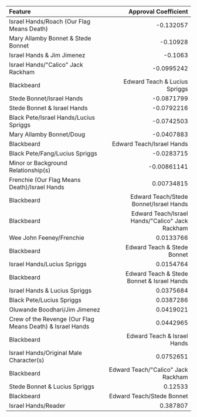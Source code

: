 | Feature                                                      |   Approval Coefficient |
|:-------------------------------------------------------------|-----------------------:|
| Israel Hands/Roach (Our Flag Means Death)                    |            -0.132057   |
| Mary Allamby Bonnet & Stede Bonnet                           |            -0.10928    |
| Israel Hands & Jim Jimenez                                   |            -0.1063     |
| Israel Hands/"Calico" Jack Rackham                           |            -0.0995242  |
| Blackbeard | Edward Teach & Lucius Spriggs                   |            -0.0977179  |
| Stede Bonnet/Israel Hands                                    |            -0.0871799  |
| Stede Bonnet & Israel Hands                                  |            -0.0792216  |
| Black Pete/Israel Hands/Lucius Spriggs                       |            -0.0742503  |
| Mary Allamby Bonnet/Doug                                     |            -0.0407883  |
| Blackbeard | Edward Teach/Israel Hands                       |            -0.0370982  |
| Black Pete/Fang/Lucius Spriggs                               |            -0.0283715  |
| Minor or Background Relationship(s)                          |            -0.00861141 |
| Frenchie (Our Flag Means Death)/Israel Hands                 |             0.00734815 |
| Blackbeard | Edward Teach/Stede Bonnet/Israel Hands          |             0.00899847 |
| Blackbeard | Edward Teach/Israel Hands/"Calico" Jack Rackham |             0.0104587  |
| Wee John Feeney/Frenchie                                     |             0.0133766  |
| Blackbeard | Edward Teach & Stede Bonnet                     |             0.0138753  |
| Israel Hands/Lucius Spriggs                                  |             0.0154764  |
| Blackbeard | Edward Teach & Stede Bonnet & Israel Hands      |             0.0202533  |
| Israel Hands & Lucius Spriggs                                |             0.0375684  |
| Black Pete/Lucius Spriggs                                    |             0.0387286  |
| Oluwande Boodhari/Jim Jimenez                                |             0.0419021  |
| Crew of the Revenge (Our Flag Means Death) & Israel Hands    |             0.0442965  |
| Blackbeard | Edward Teach & Israel Hands                     |             0.0700089  |
| Israel Hands/Original Male Character(s)                      |             0.0752651  |
| Blackbeard | Edward Teach/"Calico" Jack Rackham              |             0.11382    |
| Stede Bonnet & Lucius Spriggs                                |             0.12533    |
| Blackbeard | Edward Teach/Stede Bonnet                       |             0.162433   |
| Israel Hands/Reader                                          |             0.387807   |